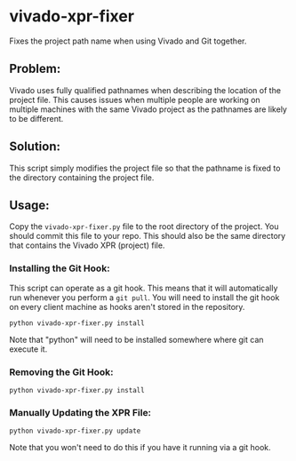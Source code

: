 # vivado-xpr-fixer
Fixes the project path name when using Vivado and Git together.

## Problem:

Vivado uses fully qualified pathnames when describing the location of the project file.
This causes issues when multiple people are working on multiple machines with the same Vivado project as the pathnames are likely to be different.

## Solution:

This script simply modifies the project file so that the pathname is fixed to the directory containing the project file.

## Usage:

Copy the `vivado-xpr-fixer.py` file to the root directory of the project.
You should commit this file to your repo.
This should also be the same directory that contains the Vivado XPR (project) file.

### Installing the Git Hook:

This script can operate as a git hook.
This means that it will automatically run whenever you perform a `git pull`.
You will need to install the git hook on every client machine as hooks aren't stored in the repository.

```python vivado-xpr-fixer.py install```

Note that "python" will need to be installed somewhere where git can execute it.

### Removing the Git Hook:

```python vivado-xpr-fixer.py install```

### Manually Updating the XPR File:

```python vivado-xpr-fixer.py update```

Note that you won't need to do this if you have it running via a git hook.
